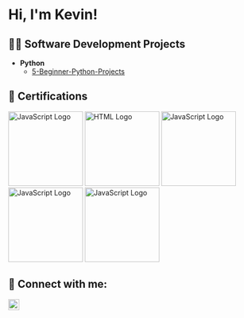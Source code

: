 <h1>Hi, I'm Kevin! </h1>

<h2>👨‍💻 Software Development Projects</h2>

- <b>Python</b>
  - [5-Beginner-Python-Projects](https://github.com/milic-k/5-Beginner-Python-Projects)

<h2>📄 Certifications</h2>

<p>
<img src="https://images.credly.com/size/340x340/images/336eebfc-0ac3-4553-9a67-b402f491f185/azure-administrator-associate-600x600.png" alt="JavaScript Logo" width="150" height="150"/>
<img src="https://images.credly.com/size/340x340/images/be8fcaeb-c769-4858-b567-ffaaa73ce8cf/image.png" alt="HTML Logo" width="150" height="150"/> 
<img src="https://images.credly.com/size/340x340/images/00634f82-b07f-4bbd-a6bb-53de397fc3a6/image.png" alt="JavaScript Logo" width="150" height="150"/>
<img src="https://images.credly.com/size/340x340/images/99289602-861e-4929-8277-773e63a2fa6f/image.png" alt="JavaScript Logo" width="150" height="150"/>
<img src="x" alt="JavaScript Logo" width="150" height="150"/>
</p>

<h2> 🤳 Connect with me:</h2>
<img align="left" alt="JoshMadakor | LinkedIn" width="22px" src="https://cdn.jsdelivr.net/npm/simple-icons@v3/icons/linkedin.svg"/>

[linkedin]: https://linkedin.com/in/kevin-milic

